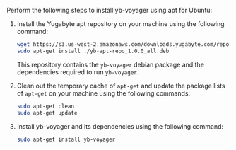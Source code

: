 
Perform the following steps to install yb-voyager using apt for Ubuntu:

1. Install the Yugabyte apt repository on your machine using the following command:

    ```sh
    wget https://s3.us-west-2.amazonaws.com/downloads.yugabyte.com/repos/reporpms/yb-apt-repo_1.0.0_all.deb
    sudo apt-get install ./yb-apt-repo_1.0.0_all.deb
    ```

    This repository contains the `yb-voyager` debian package and the dependencies required to run `yb-voyager`.

2. Clean out the temporary cache of `apt-get` and update the package lists of `apt-get` on your machine using the following commands:

    ```sh
    sudo apt-get clean
    sudo apt-get update
    ```

3. Install yb-voyager and its dependencies using the following command:

    ```sh
    sudo apt-get install yb-voyager
    ```


